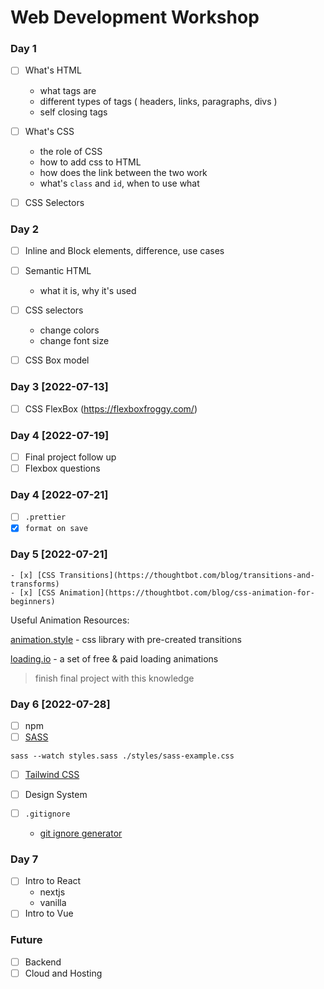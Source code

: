 # Web Development Workshop

### Day 1

- [ ] What's HTML
    - what tags are
    - different types of tags ( headers, links, paragraphs, divs )
    - self closing tags

- [ ] What's CSS
    - the role of CSS
    - how to add css to HTML
    - how does the link between the two work
    - what's `class` and `id`, when to use what
- [ ] CSS Selectors

### Day 2
- [ ] Inline and Block elements, difference, use cases
- [ ] Semantic HTML
    - what it is, why it's used

- [ ] CSS selectors
    - change colors
    - change font size
- [ ] CSS Box model

### Day 3 [2022-07-13]
- [ ] CSS FlexBox (https://flexboxfroggy.com/)

### Day 4 [2022-07-19]
- [ ] Final project follow up
- [ ] Flexbox questions

### Day 4 [2022-07-21]

- [ ] `.prettier`
- [x] `format on save`

### Day 5 [2022-07-21]
    - [x] [CSS Transitions](https://thoughtbot.com/blog/transitions-and-transforms)
    - [x] [CSS Animation](https://thoughtbot.com/blog/css-animation-for-beginners)

Useful Animation Resources:

[animation.style](https://animate.style) - css library with pre-created transitions

[loading.io](https://loading.io) - a set of free & paid loading animations

> finish final project with this knowledge
### Day 6 [2022-07-28]

- [ ] npm
- [ ] [SASS](https://sass-lang.com/guide)
```
sass --watch styles.sass ./styles/sass-example.css
```

- [ ] [Tailwind CSS](https://tailwindcss.com/docs/installation)

- [ ] Design System

- [ ] `.gitignore`
    - [git ignore generator](https://www.toptal.com/developers/gitignore)

### Day 7

- [ ] Intro to React
    - nextjs
    - vanilla
- [ ] Intro to Vue

### Future

- [ ] Backend
- [ ] Cloud and Hosting
